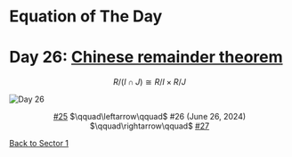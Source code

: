 # Equation of The Day

# Day 26: [Chinese remainder theorem](https://en.wikipedia.org/wiki/Chinese_remainder_theorem)

$$R/(I\cap J)\cong R/I\times R/J$$

<picture><img alt="Day 26" src="0026.png"></picture>

<center><a href="0025.html">#25</a> $\qquad\leftarrow\qquad$ #26 (June 26, 2024) $\qquad\rightarrow\qquad$ <a href="0027.html">#27</a></center>

[Back to Sector 1](../0-63.md)

<script src="https://utteranc.es/client.js" repo="12AbBa/eotd" issue-term="pathname" theme="github-light" crossorigin="anonymous" async> </script>